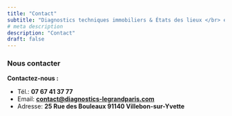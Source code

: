 ```yaml
---
title: "Contact"
subtitle: "Diagnostics techniques immobiliers & États des lieux </br> en **Essonne**, **Yvelines**, **Hauts-de-Seine**, **Val-de-Marne**"
# meta description
description: "Contact"
draft: false
---
```



### Nous contacter
**Contactez-nous :**

* Tél.: **07 67 41 37 77**
* Email: **contact@diagnostics-legrandparis.com**
* Adresse: **25 Rue des Bouleaux 91140 Villebon-sur-Yvette**